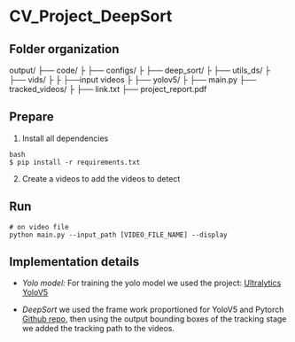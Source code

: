 # CV_Project_DeepSort

## Folder organization

output/
├── code/
├   ├── configs/
├   ├── deep_sort/
├   ├── utils_ds/
├   ├── vids/
├   ├   ├──input videos
├   ├── yolov5/
├   ├── main.py
├── tracked_videos/
├   ├── link.txt
├── project_report.pdf

## Prepare 
1) Install all dependencies
~~~
bash
$ pip install -r requirements.txt
~~~

2) Create a videos to add the videos to detect

## Run
~~~
# on video file
python main.py --input_path [VIDEO_FILE_NAME] --display
~~~

## Implementation details

- *Yolo model:* For training the yolo model we used the project: [Ultralytics YoloV5](https://github.com/ultralytics/yolov5) 

- *DeepSort* we used the frame work proportioned for YoloV5 and Pytorch [Github repo](https://github.com/HowieMa/DeepSORT_YOLOv5_Pytorch), then using the output bounding boxes of the tracking stage we added the tracking path to the videos.

